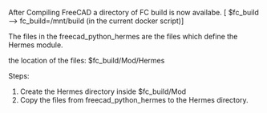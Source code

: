 

After Compiling FreeCAD a directory of FC build is now availabe.
[ $fc_build --> fc_build=/mnt/build (in the current docker script)]


The files in the freecad_python_hermes are the files which define the Hermes module.

the location of the files:
$fc_build/Mod/Hermes

Steps:
1. Create the Hermes directory inside $fc_build/Mod
2. Copy the files from freecad_python_hermes to the Hermes directory.

